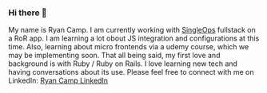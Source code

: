 ### Hi there 👋
My name is Ryan Camp.
I am currently working with [SingleOps](https://singleops.com/) fullstack on a RoR app.
I am learning a lot obout JS integration and configurations at this time. Also, learning about micro frontends via a udemy course, which we may be implementing soon. 
That all being said, my first love and background is with Ruby / Ruby on Rails.
I love learning new tech and having conversations about its use.
Please feel free to connect with me on LinkedIn: [Ryan Camp LinkedIn](https://www.linkedin.com/in/campprg/)


<!--
**cmpprg/cmpprg** is a ✨ _special_ ✨ repository because its `README.md` (this file) appears on your GitHub profile.

Here are some ideas to get you started:

- 🔭 I’m currently working on ...
- 🌱 I’m currently learning ...
- 👯 I’m looking to collaborate on ...
- 🤔 I’m looking for help with ...
- 💬 Ask me about ...
- 📫 How to reach me: ...
- 😄 Pronouns: ...
- ⚡ Fun fact: ...
-->
